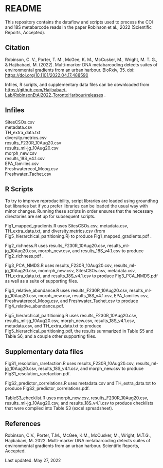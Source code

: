 # README

This repository contains the dataflow and scripts used to process the COI and 18S metabarcode reads in the paper Robinson et al., 2022 (Scientific Reports, Accepted).

## Citation

Robinson, C. V., Porter, T. M., McGee, K. M., McCusker, M., Wright, M. T. G., & Hajibabaei, M. (2022). Multi-marker DNA metabarcoding detects suites of environmental gradients from an urban harbour. BioRxiv, 35. doi: https://doi.org/10.1101/2022.04.17.488590  

Infiles, R scripts, and supplementary data files can be downloaded from https://github.com/Hajibabaei-Lab/RobinsonEtAl2022_TorontoHarbour/releases .

## Infiles

SitesCSOs.csv  
metadata.csv  
TH_extra_data.txt  
diversity.metrics.csv  
results_F230R_10Aug20.csv  
results_ml-jg_10Aug20.csv  
morph_new.csv  
results_18S_v4.1.csv  
EPA_families.csv  
Freshwaterecol_Moog.csv  
Freshwater_Tachet.csv  

## R Scripts

To try to improve reproducibility, script libraries are loaded using groundhog but libraries but if you prefer libraries can be loaded the usual way with minor changes.  Running these scripts in order ensures that the necessary directories are set up for subsequent scripts.

Fig1_mapped_gradients.R uses SitesCSOs.csv, metadata.csv, TH_extra_data.txt, and diversity.metrics.csv (from Fig5_hierarchical_partitioning.R) to produce Fig1_mapped_gradients.pdf .

Fig2_richness.R uses results_F230R_10Aug20.csv, results_ml-jg_10Aug20.csv, morph_new.csv, and results_18S_v4.1.csv to produce Fig2_richness.pdf .

Fig3_PCA_NMDS.R uses results_F230R_10Aug20.csv, results_ml-jg_10Aug20.csv, momrph_new.csv, SitesCSOs.csv, metadata.csv, TH_extra_data.txt, and results_18S_v4.1.csv to produce Fig3_PCA_NMDS.pdf as well as a suite of supporting files.

Fig4_relative_abundance.R uses results_F230R_10Aug20.csv, results_ml-jg_10Aug20.csv, morph_new.csv, results_18S_v4.1.csv, EPA_families.csv, Freshwaterecol_Moog.csv, and Freshwater_Tachet.csv to produce Fig4_relative_abundance.pdf.

Fig5_hierarchical_partitioning.R uses results_F230R_10Aug20.csv, results_ml-jg_10Aug20.csv, morph_new.csv, results_18S_v4.1.csv, metadata.csv, and TH_extra_data.txt to produce Fig5_hierarchical_partitioning.pdf, the results summarized in Table S5 and Table S6, and a couple other supporting files.

## Supplementary data files

FigS1_resolution_rarefaction.R uses results_F230R_10Aug20.csv, results_ml-jg_10Aug20.csv, results_18S_v4.1.csv, and morph_new.csv to produce FigS1_resolution_rarefaction.pdf.  

FigS2_predictor_correlations.R uses metadata.csv and TH_extra_data.txt to produce FigS2_predictor_correlations.pdf.

TableS3_checklist.R uses morph_new.csv, results_F230R_10Aug20.csv, results_ml-jg_10Aug20.csv, and results_18S_v4.1.csv to produce checklists that were compiled into Table S3 (excel spreadsheet).

## References

Robinson, C.V., Porter, T.M., McGee, K.M., McCusker, M., Wright, M.T.G., Hajibabaei, M. 2022.  Multi-marker DNA metabarcoding detects suites of environmental gradients from an urban harbour.  Scientific Reports, Accepted.


Last updated: May 27, 2022
